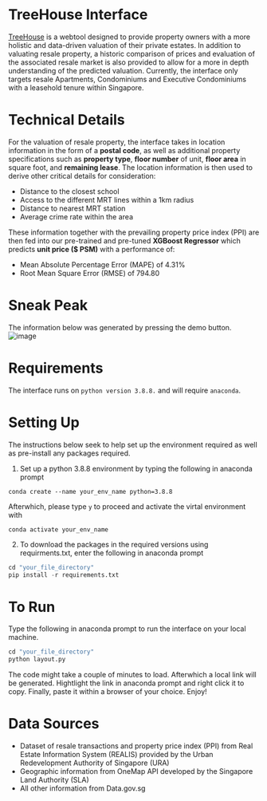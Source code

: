 # TreeHouse Interface
[TreeHouse](https://bt4222-treehouse.herokuapp.com/) is a webtool designed to provide property owners with a more holistic and data-driven valuation of their private estates. In addition to valuating resale property, a historic comparison of prices and evaluation of the associated resale market is also provided to allow for a more in depth understanding of the predicted valuation. Currently, the interface only targets resale Apartments, Condominiums and Executive Condominiums with a leasehold tenure within Singapore. 


# Technical Details
For the valuation of resale property, the interface takes in location information in the form of a <b>postal code</b>, as well as additional property specifications such as <b>property type</b>, <b>floor number</b> of unit, <b>floor area</b> in square foot, and <b>remaining lease</b>. The location information is then used to derive other critical details for consideration: 
- Distance to the closest school
- Access to the different MRT lines within a 1km radius
- Distance to nearest MRT station
- Average crime rate within the area

These information together with the prevailing property price index (PPI) are then fed into our pre-trained and pre-tuned <b>XGBoost Regressor</b> which predicts <b>unit price ($ PSM)</b> with a performance of: 
- Mean Absolute Percentage Error (MAPE) of 4.31%
- Root Mean Square Error (RMSE) of 794.80


# Sneak Peak
The information below was generated by pressing the demo button. 
![image](https://user-images.githubusercontent.com/39241113/115419581-07061800-a22d-11eb-9371-b3bdb207f090.png)


# Requirements 
The interface runs on `python version 3.8.8.` and will require `anaconda`.  


# Setting Up
The instructions below seek to help set up the environment required as well as pre-install any packages required.

1. Set up a python 3.8.8 environment by typing the following in anaconda prompt
```
conda create --name your_env_name python=3.8.8
```
  Afterwhich, please type `y` to proceed and activate the virtal environment with
```
conda activate your_env_name
```

2. To download the packages in the required versions using requirments.txt, enter the following in anaconda prompt
``` python
cd "your_file_directory"
pip install -r requirements.txt
```


# To Run
Type the following in anaconda prompt to run the interface on your local machine. 
``` python
cd "your_file_directory"
python layout.py
```
The code might take a couple of minutes to load. Afterwhich a local link will be generated. Hightlight the link in anaconda prompt and right click it to copy. Finally, paste it within a browser of your choice. Enjoy!


# Data Sources
- Dataset of resale transactions and property price index (PPI) from Real Estate Information System (REALIS) provided by the Urban Redevelopment Authority of Singapore (URA)
- Geographic information from OneMap API developed by the Singapore Land Authority (SLA)
- All other information from Data.gov.sg
